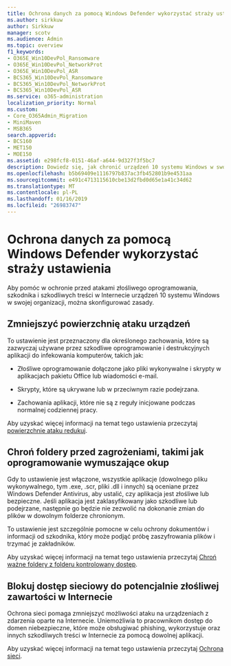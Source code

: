 ```yaml
---
title: Ochrona danych za pomocą Windows Defender wykorzystać straży ustawienia
ms.author: sirkkuw
author: Sirkkuw
manager: scotv
ms.audience: Admin
ms.topic: overview
f1_keywords:
- O365E_Win10DevPol_Ransomware
- O365E_Win10DevPol_NetworkProt
- O365E_Win10DevPol_ASR
- BCS365_Win10DevPol_Ransomware
- BCS365_Win10DevPol_NetworkProt
- BCS365_Win10DevPol_ASR
ms.service: o365-administration
localization_priority: Normal
ms.custom:
- Core_O365Admin_Migration
- MiniMaven
- MSB365
search.appverid:
- BCS160
- MET150
- MOE150
ms.assetid: e298fcf8-0151-46af-a644-9d327f3f5bc7
description: Dowiedz się, jak chronić urządzeń 10 systemu Windows w swojej organizacji przed atakami złośliwego oprogramowania, szkodnika i szkodliwą zawartością w Internecie.
ms.openlocfilehash: b5b69409e1116797b837ac3fb452801b9e4531aa
ms.sourcegitcommit: e491c4713115610cbe13d2fbd0d65e1a41c34d62
ms.translationtype: MT
ms.contentlocale: pl-PL
ms.lasthandoff: 01/16/2019
ms.locfileid: "26983747"
---
```

# <a name="protect-your-data-with-windows-defender-exploit-guard-settings"></a>Ochrona danych za pomocą Windows Defender wykorzystać straży ustawienia

Aby pomóc w ochronie przed atakami złośliwego oprogramowania, szkodnika i szkodliwych treści w Internecie urządzeń 10 systemu Windows w swojej organizacji, można skonfigurować zasady.
  
## <a name="reduce-the-attack-surface-of-devices"></a>Zmniejszyć powierzchnię ataku urządzeń

To ustawienie jest przeznaczony dla określonego zachowania, które są zazwyczaj używane przez szkodliwe oprogramowanie i destrukcyjnych aplikacji do infekowania komputerów, takich jak:
  
- Złośliwe oprogramowanie dołączone jako pliki wykonywalne i skrypty w aplikacjach pakietu Office lub wiadomości e-mail.
    
- Skrypty, które są ukrywane lub w przeciwnym razie podejrzana.
    
- Zachowania aplikacji, które nie są z reguły inicjowane podczas normalnej codziennej pracy.
    
Aby uzyskać więcej informacji na temat tego ustawienia przeczytaj [powierzchnie ataku redukuj](https://go.microsoft.com/fwlink/?linkid=870417).
  
## <a name="protect-folders-from-threats-such-as-ransomware"></a>Chroń foldery przed zagrożeniami, takimi jak oprogramowanie wymuszające okup

Gdy to ustawienie jest włączone, wszystkie aplikacje (dowolnego pliku wykonywalnego, tym .exe, .scr, pliki .dll i innych) są oceniane przez Windows Defender Antivirus, aby ustalić, czy aplikacja jest złośliwe lub bezpieczne. Jeśli aplikacja jest zaklasyfikowany jako szkodliwe lub podejrzane, następnie go będzie nie zezwolić na dokonanie zmian do plików w dowolnym folderze chronionym.
  
To ustawienie jest szczególnie pomocne w celu ochrony dokumentów i informacji od szkodnika, który może podjąć próbę zaszyfrowania plików i trzymać je zakładników.
  
Aby uzyskać więcej informacji na temat tego ustawienia przeczytaj [Chroń ważne foldery z folderu kontrolowany dostęp](https://go.microsoft.com/fwlink/?linkid=870418).
  
## <a name="prevent-network-access-to-potentially-malicious-content-on-the-internet"></a>Blokuj dostęp sieciowy do potencjalnie złośliwej zawartości w Internecie

Ochrona sieci pomaga zmniejszyć możliwości ataku na urządzeniach z zdarzenia oparte na Internecie. Uniemożliwia to pracownikom dostęp do domen niebezpieczne, które może obsługiwać phishing, wykorzystuje oraz innych szkodliwych treści w Internecie za pomocą dowolnej aplikacji.
  
Aby uzyskać więcej informacji na temat tego ustawienia przeczytaj [Ochrona sieci](https://go.microsoft.com/fwlink/?linkid=870419).
  

